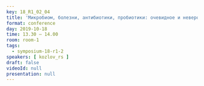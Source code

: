 ```yaml
---
key: 18_R1_02_04
title: 'Микробиом, болезни, антибиотики, пробиотики: очевидное и невероятное'
format: conference
day: 2019-10-18
time: 13.30 – 14.00
room: room-1
tags:
  - symposium-18-r1-2
speakers: [ kozlov_rs ]
draft: false
videoId: null
presentation: null
---
```

